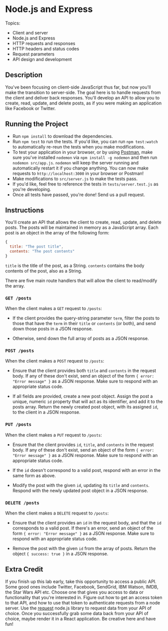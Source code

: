 # Node.js and Express
Topics:
  * Client and server
  * Node.js and Express
  * HTTP requests and responses
  * HTTP headers and status codes
  * Request parameters
  * API design and development

## Description
You've been focusing on client-side JavaScript thus far, but now you'll make the
transition to server-side. The goal here is to handle requests from the client
and deliver back responses. You'll develop an API to allow you to create, read,
update, and delete posts, as if you were making an application like Facebook or
Twitter.

## Running the Project
- Run `npm install` to download the dependencies.
- Run `npm test` to run the tests. If you'd like, you can run `npm test:watch`
  to automatically re-reun the tests when you make modifications.
- To test your application in your browser, or by using
  [Postman](https://www.getpostman.com/), make sure you've installed `nodemon`
  via `npm install -g nodemon` and then run `nodemon src/app.js`. `nodemon` will
  keep the server running and automatically restart it if you change anything.
  You can now make requests to `http://localhost:3000` in your browser or
  Postman!
- Make modifications to `src/server.js` to make the tests pass.
- If you'd like, feel free to reference the tests in `tests/server.test.js` as
  you're developing.
- Once all tests have passed, you're done! Send us a pull request.

## Instructions
You'll create an API that allows the client to create, read, update, and delete
posts. The posts will be maintained in memory as a JavaScript array. Each post
is an object in the array of the following form:

```js
{
  title: "The post title",
  contents: "The post contents"
}
```

`title` is the title of the post, as a String. `contents` contains the body
contents of the post, also as a String.

There are five main route handlers that will allow the client to read/modify the
array.

### `GET /posts`
When the client makes a `GET` request to `/posts`:

- If the client provides the query-string parameter `term`, filter the posts to
  those that have the `term` in their `title` or `contents` (or both), and
  send down those posts in a JSON response.

- Otherwise, send down the full array of posts as a JSON response.

### `POST /posts`
When the client makes a `POST` request to `/posts`:

- Ensure that the client provides both `title` and `contents` in the request
  body. If any of these don't exist, send an object of the form `{ error: "Error
  message" }` as a JSON response. Make sure to respond with an appropriate
  status code.

- If all fields are provided, create a new post object. Assign the post a
  unique, numeric `id` property that will act as its identifier, and add it to
  the posts array. Return the newly created post object, with its assigned `id`,
  to the client in a JSON response.

### `PUT /posts`
When the client makes a `PUT` request to `/posts`:

- Ensure that the client provides `id`, `title`, and `contents` in the request
  body. If any of these don't exist, send an object of the form `{ error: "Error
  message" }` as a JSON response. Make sure to respond with an appropriate
  status code.

- If the `id` doesn't correspond to a valid post, respond with an error in the
  same form as above.

- Modify the post with the given `id`, updating its `title` and `contents`.
  Respond with the newly updated post object in a JSON response.

### `DELETE /posts`
When the client makes a `DELETE` request to `/posts`:

- Ensure that the client provides an `id` in the request body, and that the `id`
  corresponds to a valid post. If there's an error, send an object of the form
  `{ error: "Error message" }` as a JSON response. Make sure to respond with an
  appropriate status code.

- Remove the post with the given `id` from the array of posts. Return the
  object `{ success: true }` in a JSON response.

## Extra Credit
If you finish up this lab early, take this opportunity to access a public API. Some
good ones include Twitter, Facebook, SendGrid, IBM Watson, IMDB, the Star Wars API etc. Choose one 
that gives you access to data or functionality that you're interested in. Figure out how to 
get an access token to that API, and how to use that token to authenticate requests from a node
server. Use the [request](https://github.com/request/request) node.js library to request data from your API of choice. Once you 
successfully grab some data back from your API of choice, maybe render it in a React application. 
Be creative here and have fun!
